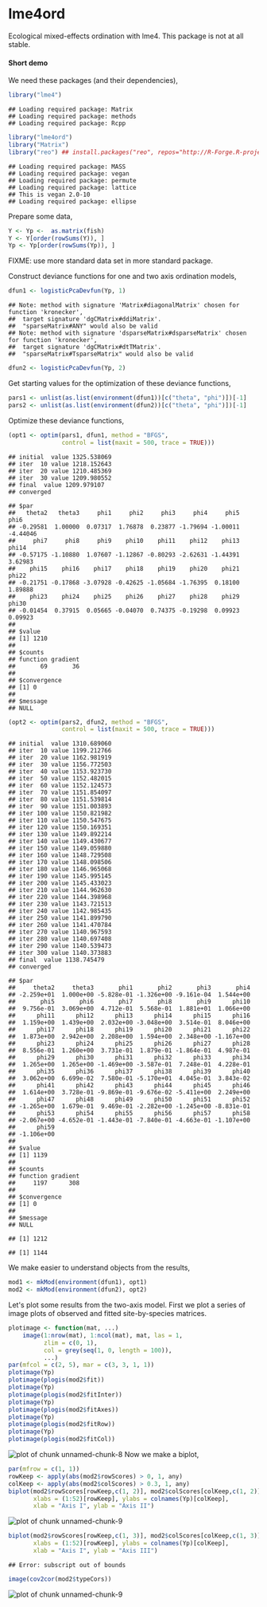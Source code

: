 lme4ord
=======

Ecological mixed-effects ordination with lme4.  This package is not at all stable.

#### Short demo

We need these packages (and their dependencies),

```r
library("lme4")
```

```
## Loading required package: Matrix
## Loading required package: methods
## Loading required package: Rcpp
```

```r
library("lme4ord")
library("Matrix")
library("reo") ## install.packages("reo", repos="http://R-Forge.R-project.org")
```

```
## Loading required package: MASS
## Loading required package: vegan
## Loading required package: permute
## Loading required package: lattice
## This is vegan 2.0-10
## Loading required package: ellipse
```
Prepare some data,

```r
Y <- Yp <-  as.matrix(fish)
Y <- Y[order(rowSums(Y)), ]
Yp <- Yp[order(rowSums(Yp)), ]
```
FIXME:  use more standard data set in more standard package.

Construct deviance functions for one and two axis ordination models,

```r
dfun1 <- logisticPcaDevfun(Yp, 1)
```

```
## Note: method with signature 'Matrix#diagonalMatrix' chosen for function 'kronecker',
##  target signature 'dgCMatrix#ddiMatrix'.
##  "sparseMatrix#ANY" would also be valid
## Note: method with signature 'dsparseMatrix#dsparseMatrix' chosen for function 'kronecker',
##  target signature 'dgCMatrix#dtTMatrix'.
##  "sparseMatrix#TsparseMatrix" would also be valid
```

```r
dfun2 <- logisticPcaDevfun(Yp, 2)
```
Get starting values for the optimization of these deviance functions,

```r
pars1 <- unlist(as.list(environment(dfun1))[c("theta", "phi")])[-1]
pars2 <- unlist(as.list(environment(dfun2))[c("theta", "phi")])[-1]
```
Optimize these deviance functions,

```r
(opt1 <- optim(pars1, dfun1, method = "BFGS",
               control = list(maxit = 500, trace = TRUE)))
```

```
## initial  value 1325.538069 
## iter  10 value 1218.152643
## iter  20 value 1210.485369
## iter  30 value 1209.980552
## final  value 1209.979107 
## converged
```

```
## $par
##   theta2   theta3     phi1     phi2     phi3     phi4     phi5     phi6 
## -0.29581  1.00000  0.07317  1.76878  0.23877 -1.79694 -1.00011 -4.44046 
##     phi7     phi8     phi9    phi10    phi11    phi12    phi13    phi14 
## -0.57175 -1.10880  1.07607 -1.12867 -0.80293 -2.62631 -1.44391  3.62983 
##    phi15    phi16    phi17    phi18    phi19    phi20    phi21    phi22 
## -0.21751 -0.17868 -3.07928 -0.42625 -1.05684 -1.76395  0.18100  1.89888 
##    phi23    phi24    phi25    phi26    phi27    phi28    phi29    phi30 
## -0.01454  0.37915  0.05665 -0.04070  0.74375 -0.19298  0.09923  0.09923 
## 
## $value
## [1] 1210
## 
## $counts
## function gradient 
##       69       36 
## 
## $convergence
## [1] 0
## 
## $message
## NULL
```

```r
(opt2 <- optim(pars2, dfun2, method = "BFGS",
               control = list(maxit = 500, trace = TRUE)))
```

```
## initial  value 1310.689060 
## iter  10 value 1199.212766
## iter  20 value 1162.981919
## iter  30 value 1156.772503
## iter  40 value 1153.923730
## iter  50 value 1152.482015
## iter  60 value 1152.124573
## iter  70 value 1151.854097
## iter  80 value 1151.539814
## iter  90 value 1151.003893
## iter 100 value 1150.821982
## iter 110 value 1150.547675
## iter 120 value 1150.169351
## iter 130 value 1149.892214
## iter 140 value 1149.430677
## iter 150 value 1149.059880
## iter 160 value 1148.729508
## iter 170 value 1148.098506
## iter 180 value 1146.965068
## iter 190 value 1145.995145
## iter 200 value 1145.433023
## iter 210 value 1144.962630
## iter 220 value 1144.398968
## iter 230 value 1143.721513
## iter 240 value 1142.985435
## iter 250 value 1141.899790
## iter 260 value 1141.470784
## iter 270 value 1140.967593
## iter 280 value 1140.697408
## iter 290 value 1140.539473
## iter 300 value 1140.373883
## final  value 1138.745479 
## converged
```

```
## $par
##     theta2     theta3       phi1       phi2       phi3       phi4 
## -2.259e+01  1.000e+00 -5.828e-01 -1.326e+00 -9.161e-04  1.544e+00 
##       phi5       phi6       phi7       phi8       phi9      phi10 
##  9.756e-01  3.069e+00  4.712e-01  5.568e-01  1.881e+01  1.066e+00 
##      phi11      phi12      phi13      phi14      phi15      phi16 
##  1.159e+00  1.439e+00  2.032e+00 -3.048e+00  3.514e-01  8.046e+00 
##      phi17      phi18      phi19      phi20      phi21      phi22 
##  1.873e+00  2.942e+00  2.208e+00  1.594e+00  2.348e+00 -1.167e+00 
##      phi23      phi24      phi25      phi26      phi27      phi28 
##  8.556e-01  1.260e+00  3.731e-01  1.879e-01 -1.864e-01  4.987e-01 
##      phi29      phi30      phi31      phi32      phi33      phi34 
##  1.265e+00  1.265e+00 -1.469e+00 -3.587e-01  7.248e-01  4.228e-01 
##      phi35      phi36      phi37      phi38      phi39      phi40 
##  3.062e+00  6.699e-02  7.580e-01 -5.170e+01  4.045e-01  3.843e-02 
##      phi41      phi42      phi43      phi44      phi45      phi46 
##  1.614e+00  3.728e-01 -9.869e-01 -9.676e-02 -5.411e+00  2.249e+00 
##      phi47      phi48      phi49      phi50      phi51      phi52 
## -1.265e+00  1.679e-01  9.469e-01 -2.282e+00 -1.245e+00 -8.831e-01 
##      phi53      phi54      phi55      phi56      phi57      phi58 
## -2.067e+00 -4.652e-01 -1.443e-01 -7.840e-01 -4.663e-01 -1.107e+00 
##      phi59 
## -1.106e+00 
## 
## $value
## [1] 1139
## 
## $counts
## function gradient 
##     1197      308 
## 
## $convergence
## [1] 0
## 
## $message
## NULL
```


```
## [1] 1212
```

```
## [1] 1144
```
We make easier to understand objects from the results,

```r
mod1 <- mkMod(environment(dfun1), opt1)
mod2 <- mkMod(environment(dfun2), opt2)
```

Let's plot some results from the two-axis model.  First we plot a series of image plots of observed and fitted site-by-species matrices.  

```r
plotimage <- function(mat, ...)
    image(1:nrow(mat), 1:ncol(mat), mat, las = 1,
          zlim = c(0, 1),
          col = grey(seq(1, 0, length = 100)),
          ...)
par(mfcol = c(2, 5), mar = c(3, 3, 1, 1))
plotimage(Yp)
plotimage(plogis(mod2$fit))
plotimage(Yp)
plotimage(plogis(mod2$fitInter))
plotimage(Yp)
plotimage(plogis(mod2$fitAxes))
plotimage(Yp)
plotimage(plogis(mod2$fitRow))
plotimage(Yp)
plotimage(plogis(mod2$fitCol))
```

![plot of chunk unnamed-chunk-8](figure/unnamed-chunk-8.png) 
Now we make a biplot,

```r
par(mfrow = c(1, 1))
rowKeep <- apply(abs(mod2$rowScores) > 0, 1, any)
colKeep <- apply(abs(mod2$colScores) > 0.3, 1, any)
biplot(mod2$rowScores[rowKeep,c(1, 2)], mod2$colScores[colKeep,c(1, 2)],
       xlabs = (1:52)[rowKeep], ylabs = colnames(Yp)[colKeep],
       xlab = "Axis I", ylab = "Axis II")
```

![plot of chunk unnamed-chunk-9](figure/unnamed-chunk-91.png) 

```r
biplot(mod2$rowScores[rowKeep,c(1, 3)], mod2$colScores[colKeep,c(1, 3)],
       xlabs = (1:52)[rowKeep], ylabs = colnames(Yp)[colKeep],
       xlab = "Axis I", ylab = "Axis III")
```

```
## Error: subscript out of bounds
```

```r
image(cov2cor(mod2$typeCors))
```

![plot of chunk unnamed-chunk-9](figure/unnamed-chunk-92.png) 
